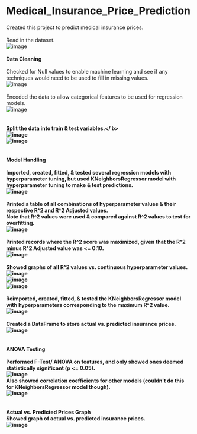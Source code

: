 # Medical_Insurance_Price_Prediction
Created this project to predict medical insurance prices.<br />
<br />
Read in the dataset.<br />
![image](https://github.com/KotR9001/Medical_Insurance_Price_Prediction/assets/57807780/7e8a975c-1d5b-4a3e-bf8c-3046cad9b3b2)<br />
<br />
<b>Data Cleaning</b><br />
<br />
Checked for Null values to enable machine learning and see if any techniques would need to be used to fill in missing values.<br />
![image](https://github.com/KotR9001/Medical_Insurance_Price_Prediction/assets/57807780/2f5a3503-cd20-43b9-bce9-a9a0dada08a0)<br />
<br />
Encoded the data to allow categorical features to be used for regression models.<br />
![image](https://github.com/KotR9001/Medical_Insurance_Price_Prediction/assets/57807780/884abf08-7564-4669-a952-e66bab02a26b)<br />
<br />
<br />
<b>Split the data into train & test variables.</ b><br />
![image](https://github.com/KotR9001/Medical_Insurance_Price_Prediction/assets/57807780/de19b3bb-b6da-49fb-9836-94a989bed214)<br />
![image](https://github.com/KotR9001/Medical_Insurance_Price_Prediction/assets/57807780/8c958813-23dd-4f2f-ac2e-6a5ded9d8979)<br />
<br />
<br />
<b>Model Handling</b><br />
<br />
Imported, created, fitted, & tested several regression models with hyperparameter tuning, but used KNeighborsRegressor model with hyperparameter tuning to make & test predictions.<br />
![image](https://github.com/KotR9001/Medical_Insurance_Price_Prediction/assets/57807780/ff85f895-2a32-4914-9133-16387af1d5da)<br />
<br />
Printed a table of all combinations of hyperparameter values & their respective R^2 and R^2 Adjusted values.<br />
Note that R^2 values were used & compared against R^2 values to test for overfitting.<br />
![image](https://github.com/KotR9001/Medical_Insurance_Price_Prediction/assets/57807780/2b3bd4cd-3d4f-46d1-a5bb-063429799a91)<br />
<br />
Printed records where the R^2 score was maximized, given that the R^2 minus R^2 Adjusted value was <= 0.10.<br />
![image](https://github.com/KotR9001/Medical_Insurance_Price_Prediction/assets/57807780/9b836e30-5b8a-4291-92ef-8fda3915e69c)<br />
<br />
Showed graphs of all R^2 values vs. continuous hyperparameter values.<br />
![image](https://github.com/KotR9001/Medical_Insurance_Price_Prediction/assets/57807780/903a6fe9-5e7f-4297-96b6-61bee74c2280)<br />
![image](https://github.com/KotR9001/Medical_Insurance_Price_Prediction/assets/57807780/09afd1b3-e0fd-439c-a122-98b483fcb038)<br />
![image](https://github.com/KotR9001/Medical_Insurance_Price_Prediction/assets/57807780/b828489c-b04a-4808-ac2b-174fb3758817)<br />
<br />
Reimported, created, fitted, & tested the KNeighborsRegressor model with hyperparameters corresponding to the maximum R^2 value.<br />
![image](https://github.com/KotR9001/Medical_Insurance_Price_Prediction/assets/57807780/f8a775fd-f9be-48cb-84d3-96dd61c041c9)<br />
<br />
Created a DataFrame to store actual vs. predicted insurance prices.<br />
![image](https://github.com/KotR9001/Medical_Insurance_Price_Prediction/assets/57807780/b5f252b9-3f14-4e1e-b973-1ef4952890f1)<br />
<br />
<br />
<b>ANOVA Testing</b><br />
<br />
Performed F-Test/ ANOVA on features, and only showed ones deemed statistically significant (p <= 0.05).<br />
![image](https://github.com/KotR9001/Medical_Insurance_Price_Prediction/assets/57807780/728ebbd6-14f9-45cd-b43b-a4e3cf41411c)<br />
Also showed correlation coefficients for other models (couldn't do this for KNeighborsRegressor model though).<br />
![image](https://github.com/KotR9001/Medical_Insurance_Price_Prediction/assets/57807780/86073c9d-261d-43b7-a183-b9bcbdd578c1)<br />
<br />
<br />
<b>Actual vs. Predicted Prices Graph</b><br />
Showed graph of actual vs. predicted insurance prices.<br />
![image](https://github.com/KotR9001/Medical_Insurance_Price_Prediction/assets/57807780/05fb1e32-a2f3-406b-8d7b-209491b161cd)
<br />
<br />
